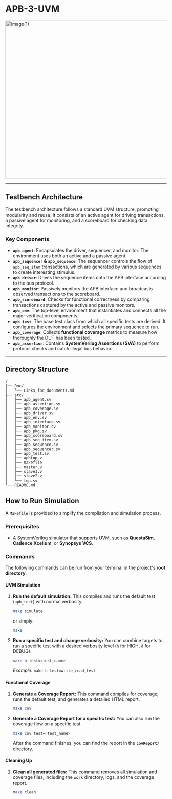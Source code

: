 # APB-3-UVM
<img width="833" height="492" alt="image(1)" src="https://github.com/user-attachments/assets/2ca9f79f-0040-4e31-8d6f-7723d457207e" />

---

## Testbench Architecture

The testbench architecture follows a standard UVM structure, promoting modularity and reuse. It consists of an active agent for driving transactions, a passive agent for monitoring, and a scoreboard for checking data integrity.

### Key Components
* **`apb_agent`**: Encapsulates the driver, sequencer, and monitor. The environment uses both an active and a passive agent.
* **`apb_sequencer` & `apb_sequence`**: The sequencer controls the flow of `apb_seq_item` transactions, which are generated by various sequences to create interesting stimulus.
* **`apb_driver`**: Drives the sequence items onto the APB interface according to the bus protocol.
* **`apb_monitor`**: Passively monitors the APB interface and broadcasts observed transactions to the scoreboard.
* **`apb_scoreboard`**: Checks for functional correctness by comparing transactions captured by the active and passive monitors.
* **`apb_env`**: The top-level environment that instantiates and connects all the major verification components.
* **`apb_test`**: The base test class from which all specific tests are derived. It configures the environment and selects the primary sequence to run.
* **`apb_coverage`**: Collects **functional coverage** metrics to measure how thoroughly the DUT has been tested.
* **`apb_assertion`**: Contains **SystemVerilog Assertions (SVA)** to perform protocol checks and catch illegal bus behavior.
---

## Directory Structure
```
/
├── Doc/
│   └── Links_for_documents.md
├── src/
│   ├── apb_agent.sv
│   ├── apb_assertion.sv
│   ├── apb_coverage.sv
│   ├── apb_driver.sv
│   ├── apb_env.sv
│   ├── apb_interface.sv
│   ├── apb_monitor.sv
│   ├── apb_pkg.sv
│   ├── apb_scoreboard.sv
│   ├── apb_seq_item.sv
│   ├── apb_sequence.sv
│   ├── apb_sequencer.sv
│   ├── apb_test.sv
│   ├── apbtop.v
│   ├── makefile
│   ├── master.v
│   ├── slave1.v
│   ├── slave2.v
│   └── top.sv
└── README.md
```
## How to Run Simulation

A `Makefile` is provided to simplify the compilation and simulation process.

### Prerequisites

* A SystemVerilog simulator that supports UVM, such as **QuestaSim**, **Cadence Xcelium**, or **Synopsys VCS**.

### Commands

The following commands can be run from your terminal in the project's **root directory**.

#### UVM Simulation

1.  **Run the default simulation:**
    This compiles and runs the default test (`apb_test`) with normal verbosity.
    ```sh
    make simulate
    ```
    or simply:
    ```sh
    make
    ```

2.  **Run a specific test and change verbosity:**
    You can combine targets to run a specific test with a desired verbosity level (`h` for HIGH, `d` for DEBUG).
    ```sh
    make h test=<test_name>
    ```
    *Example:* `make h test=write_read_test`

#### Functional Coverage

1.  **Generate a Coverage Report:**
    This command compiles for coverage, runs the default test, and generates a detailed HTML report.
    ```sh
    make cov
    ```

2.  **Generate a Coverage Report for a specific test:**
    You can also run the coverage flow on a specific test.
    ```sh
    make cov test=<test_name>
    ```
    After the command finishes, you can find the report in the **`covReport/`** directory.

#### Cleaning Up

1.  **Clean all generated files:**
    This command removes all simulation and coverage files, including the `work` directory, logs, and the coverage report.
    ```sh
    make clean
    ```

